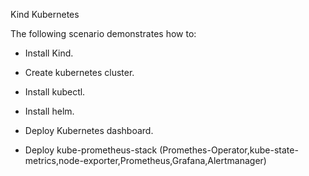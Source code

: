 Kind Kubernetes

The following scenario demonstrates how to:



- Install Kind.

- Create kubernetes cluster.

- Install kubectl.

- Install helm.

- Deploy Kubernetes dashboard.

- Deploy kube-prometheus-stack 
  (Promethes-Operator,kube-state-metrics,node-exporter,Prometheus,Grafana,Alertmanager)


